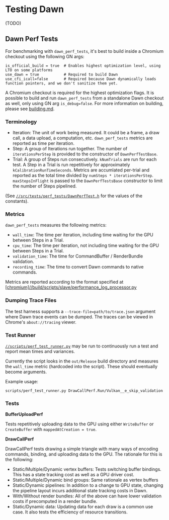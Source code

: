 # Testing Dawn

(TODO)

## Dawn Perf Tests

For benchmarking with `dawn_perf_tests`, it's best to build inside a Chromium checkout using the following GN args:
```
is_official_build = true  # Enables highest optimization level, using LTO on some platforms
use_dawn = true           # Required to build Dawn
use_cfi_icall=false       # Required because Dawn dynamically loads function pointers, and we don't sanitize them yet.
```

A Chromium checkout is required for the highest optimization flags. It is possible to build and run `dawn_perf_tests` from a standalone Dawn checkout as well, only using GN arg `is_debug=false`. For more information on building, please see [building.md](./building.md).

### Terminology

 - Iteration: The unit of work being measured. It could be a frame, a draw call, a data upload, a computation, etc. `dawn_perf_tests` metrics are reported as time per iteration.
 - Step: A group of Iterations run together. The number of `iterationsPerStep` is provided to the constructor of `DawnPerfTestBase`.
 - Trial: A group of Steps run consecutively. `kNumTrials` are run for each test. A Step in a Trial is run repetitively for approximately `kCalibrationRunTimeSeconds`. Metrics are accumlated per-trial and reported as the total time divided by `numSteps * iterationsPerStep`. `maxStepsInFlight` is passed to the `DawnPerfTestsBase` constructor to limit the number of Steps pipelined.

(See [`//src/tests/perf_tests/DawnPerfTest.h`](https://cs.chromium.org/chromium/src/third_party/dawn/src/tests/perf_tests/DawnPerfTest.h) for the values of the constants).

### Metrics

`dawn_perf_tests` measures the following metrics:
 - `wall_time`: The time per iteration, including time waiting for the GPU between Steps in a Trial.
 - `cpu_time`: The time per iteration, not including time waiting for the GPU between Steps in a Trial.
 - `validation_time`: The time for CommandBuffer / RenderBundle validation.
 - `recording_time`: The time to convert Dawn commands to native commands.

Metrics are reported according to the format specified at
[[chromium]//build/scripts/slave/performance_log_processor.py](https://cs.chromium.org/chromium/build/scripts/slave/performance_log_processor.py)

### Dumping Trace Files

The test harness supports a `--trace-file=path/to/trace.json` argument where Dawn trace events can be dumped. The traces can be viewed in Chrome's `about://tracing` viewer.

### Test Runner

[`//scripts/perf_test_runner.py`](https://cs.chromium.org/chromium/src/third_party/dawn/scripts/perf_test_runner.py) may be run to continuously run a test and report mean times and variances.

Currently the script looks in the `out/Release` build directory and measures the `wall_time` metric (hardcoded into the script). These should eventually become arguments.

Example usage:

```
scripts/perf_test_runner.py DrawCallPerf.Run/Vulkan__e_skip_validation
```

### Tests

**BufferUploadPerf**

Tests repetitively uploading data to the GPU using either `WriteBuffer` or `CreateBuffer` with `mappedAtCreation = true`.

**DrawCallPerf**

DrawCallPerf tests drawing a simple triangle with many ways of encoding commands,
binding, and uploading data to the GPU. The rationale for this is the following:
  - Static/Multiple/Dynamic vertex buffers: Tests switching buffer bindings. This has
    a state tracking cost as well as a GPU driver cost.
  - Static/Multiple/Dynamic bind groups: Same rationale as vertex buffers
  - Static/Dynamic pipelines: In addition to a change to GPU state, changing the pipeline
    layout incurs additional state tracking costs in Dawn.
  - With/Without render bundles: All of the above can have lower validation costs if
    precomputed in a render bundle.
  - Static/Dynamic data: Updating data for each draw is a common use case. It also tests
    the efficiency of resource transitions.
